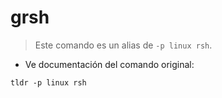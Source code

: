 # grsh

> Este comando es un alias de `-p linux rsh`.

- Ve documentación del comando original:

`tldr -p linux rsh`
